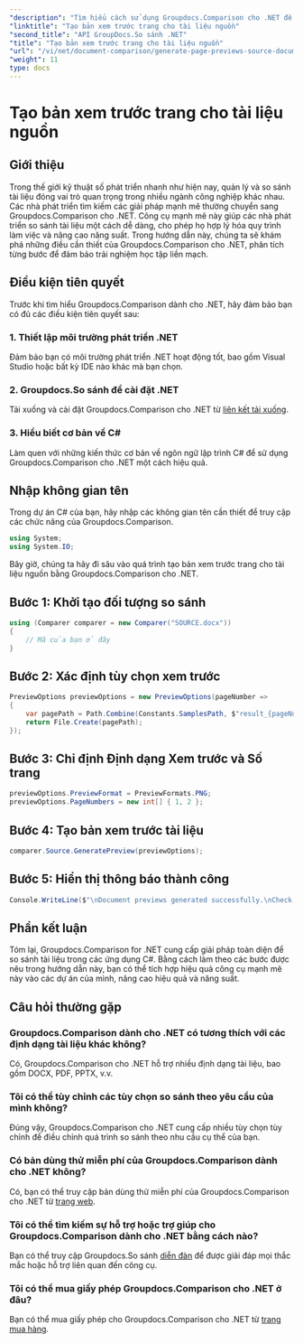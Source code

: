 ```yaml
---
"description": "Tìm hiểu cách sử dụng Groupdocs.Comparison cho .NET để hợp lý hóa quy trình so sánh tài liệu trong các dự án C# của bạn một cách hiệu quả."
"linktitle": "Tạo bản xem trước trang cho tài liệu nguồn"
"second_title": "API GroupDocs.So sánh .NET"
"title": "Tạo bản xem trước trang cho tài liệu nguồn"
"url": "/vi/net/document-comparison/generate-page-previews-source-document/"
"weight": 11
type: docs
---
```

# Tạo bản xem trước trang cho tài liệu nguồn

## Giới thiệu
Trong thế giới kỹ thuật số phát triển nhanh như hiện nay, quản lý và so sánh tài liệu đóng vai trò quan trọng trong nhiều ngành công nghiệp khác nhau. Các nhà phát triển tìm kiếm các giải pháp mạnh mẽ thường chuyển sang Groupdocs.Comparison cho .NET. Công cụ mạnh mẽ này giúp các nhà phát triển so sánh tài liệu một cách dễ dàng, cho phép họ hợp lý hóa quy trình làm việc và nâng cao năng suất. Trong hướng dẫn này, chúng ta sẽ khám phá những điều cần thiết của Groupdocs.Comparison cho .NET, phân tích từng bước để đảm bảo trải nghiệm học tập liền mạch.
## Điều kiện tiên quyết
Trước khi tìm hiểu Groupdocs.Comparison dành cho .NET, hãy đảm bảo bạn có đủ các điều kiện tiên quyết sau:
### 1. Thiết lập môi trường phát triển .NET
Đảm bảo bạn có môi trường phát triển .NET hoạt động tốt, bao gồm Visual Studio hoặc bất kỳ IDE nào khác mà bạn chọn.
### 2. Groupdocs.So sánh để cài đặt .NET
Tải xuống và cài đặt Groupdocs.Comparison cho .NET từ [liên kết tải xuống](https://releases.groupdocs.com/comparison/net/).
### 3. Hiểu biết cơ bản về C#
Làm quen với những kiến thức cơ bản về ngôn ngữ lập trình C# để sử dụng Groupdocs.Comparison cho .NET một cách hiệu quả.

## Nhập không gian tên
Trong dự án C# của bạn, hãy nhập các không gian tên cần thiết để truy cập các chức năng của Groupdocs.Comparison.

```csharp
using System;
using System.IO;
```

Bây giờ, chúng ta hãy đi sâu vào quá trình tạo bản xem trước trang cho tài liệu nguồn bằng Groupdocs.Comparison cho .NET.
## Bước 1: Khởi tạo đối tượng so sánh
```csharp
using (Comparer comparer = new Comparer("SOURCE.docx"))
{
    // Mã của bạn ở đây
}
```
## Bước 2: Xác định tùy chọn xem trước
```csharp
PreviewOptions previewOptions = new PreviewOptions(pageNumber =>
{
    var pagePath = Path.Combine(Constants.SamplesPath, $"result_{pageNumber}.png");
    return File.Create(pagePath);
});
```
## Bước 3: Chỉ định Định dạng Xem trước và Số trang
```csharp
previewOptions.PreviewFormat = PreviewFormats.PNG;
previewOptions.PageNumbers = new int[] { 1, 2 };
```
## Bước 4: Tạo bản xem trước tài liệu
```csharp
comparer.Source.GeneratePreview(previewOptions);
```
## Bước 5: Hiển thị thông báo thành công
```csharp
Console.WriteLine($"\nDocument previews generated successfully.\nCheck output in {Directory.GetCurrentDirectory()}.");
```

## Phần kết luận
Tóm lại, Groupdocs.Comparison for .NET cung cấp giải pháp toàn diện để so sánh tài liệu trong các ứng dụng C#. Bằng cách làm theo các bước được nêu trong hướng dẫn này, bạn có thể tích hợp hiệu quả công cụ mạnh mẽ này vào các dự án của mình, nâng cao hiệu quả và năng suất.
## Câu hỏi thường gặp
### Groupdocs.Comparison dành cho .NET có tương thích với các định dạng tài liệu khác không?
Có, Groupdocs.Comparison cho .NET hỗ trợ nhiều định dạng tài liệu, bao gồm DOCX, PDF, PPTX, v.v.
### Tôi có thể tùy chỉnh các tùy chọn so sánh theo yêu cầu của mình không?
Đúng vậy, Groupdocs.Comparison cho .NET cung cấp nhiều tùy chọn tùy chỉnh để điều chỉnh quá trình so sánh theo nhu cầu cụ thể của bạn.
### Có bản dùng thử miễn phí của Groupdocs.Comparison dành cho .NET không?
Có, bạn có thể truy cập bản dùng thử miễn phí của Groupdocs.Comparison cho .NET từ [trang web](https://releases.groupdocs.com/).
### Tôi có thể tìm kiếm sự hỗ trợ hoặc trợ giúp cho Groupdocs.Comparison dành cho .NET bằng cách nào?
Bạn có thể truy cập Groupdocs.So sánh [diễn đàn](https://forum.groupdocs.com/c/comparison/12) để được giải đáp mọi thắc mắc hoặc hỗ trợ liên quan đến công cụ.
### Tôi có thể mua giấy phép Groupdocs.Comparison cho .NET ở đâu?
Bạn có thể mua giấy phép cho Groupdocs.Comparison cho .NET từ [trang mua hàng](https://purchase.groupdocs.com/buy).